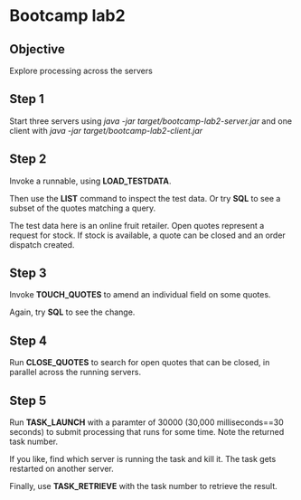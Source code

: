 # Bootcamp lab2

## Objective
Explore processing across the servers

## Step 1
Start three servers using *java -jar target/bootcamp-lab2-server.jar* and one client with *java -jar target/bootcamp-lab2-client.jar*

## Step 2
Invoke a runnable, using __LOAD_TESTDATA__. 

Then use the __LIST__ command to inspect the test data. Or try __SQL__ to see a subset of the quotes matching a query.

The test data here is an online fruit retailer. Open quotes represent
a request for stock. If stock is available, a quote can be closed and an order dispatch created.

## Step 3
Invoke __TOUCH_QUOTES__ to amend an individual field on some quotes.

Again, try __SQL__ to see the change.

## Step 4
Run __CLOSE_QUOTES__ to search for open quotes that can be closed, in parallel across
the running servers.

## Step 5
Run __TASK_LAUNCH__ with a paramter of 30000 (30,000 milliseconds==30 seconds) to submit
processing that runs for some time. Note the returned task number.

If you like, find which server is running the task and kill it. The task gets restarted on
another server.

Finally, use __TASK_RETRIEVE__ with the task number to retrieve the result.
